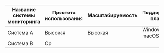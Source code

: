 | Название системы мониторинга | Простота использования | Масштабируемость | Поддерживаемые платформы | Уведомления | Графики и визуализация | Стоимость |
|------------------------------|------------------------|------------------|--------------------------|-------------|------------------------|-----------|
| Система A                    | Высокая                | Высокая          | Windows, Linux, macOS    | Да          | Да                     | Платная   |
| Система B                    | Ср
